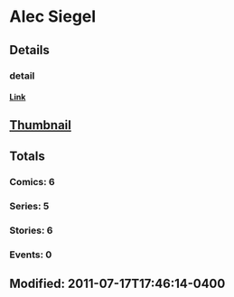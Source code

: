 # Alec  Siegel 
## Details
### detail
#### [Link](http://marvel.com/comics/creators/10145/alec_siegel?utm_campaign=apiRef&utm_source=225578a89fc76f3d20fbffda5d17a88d)
## [Thumbnail](http://i.annihil.us/u/prod/marvel/i/mg/f/30/4bad7b9c16df1.jpg)
## Totals
### Comics: 6
### Series: 5
### Stories: 6
### Events: 0
## Modified: 2011-07-17T17:46:14-0400